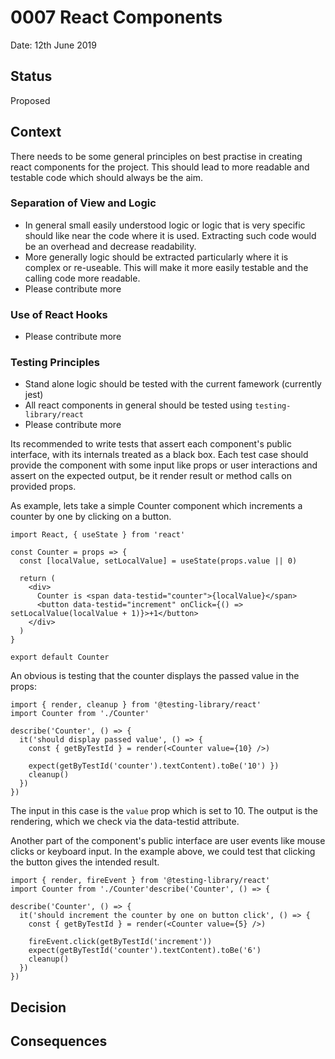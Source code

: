 # 0007 React Components

Date: 12th June 2019

## Status

Proposed

## Context

There needs to be some general principles on best practise in creating react
components for the project. This should lead to more readable and testable
code which should always be the aim.

### Separation of View and Logic

- In general small easily understood logic or logic that is very specific
  should like near the code where it is used. Extracting such code would be
  an overhead and decrease readability.
- More generally logic should be extracted particularly where it is complex or
  re-useable. This will make it more easily testable and the calling code more
  readable.
- Please contribute more

### Use of React Hooks

- Please contribute more

### Testing Principles

- Stand alone logic should be tested with the current famework (currently jest)
- All react components in general should be tested using `testing-library/react`
- Please contribute more

Its recommended to write tests that assert each component's public interface, with
its internals treated as a black box. Each test case should provide the component with some input
like props or user interactions and assert on the expected output, be it render result or method calls
on provided props.

As example, lets take a simple Counter component which increments a counter by one by clicking on a button.

```
import React, { useState } from 'react'

const Counter = props => {
  const [localValue, setLocalValue] = useState(props.value || 0)

  return (
    <div>
      Counter is <span data-testid="counter">{localValue}</span>
      <button data-testid="increment" onClick={() => setLocalValue(localValue + 1)}>+1</button>
    </div>
  )
}

export default Counter
```

An obvious is testing that the counter displays the passed value in the props:

```
import { render, cleanup } from '@testing-library/react'
import Counter from './Counter'

describe('Counter', () => {
  it('should display passed value', () => {
    const { getByTestId } = render(<Counter value={10} />)

    expect(getByTestId('counter').textContent).toBe('10') })
    cleanup()
  })
})
```

The input in this case is the `value` prop which is set to 10. The output is the rendering, which we check
via the data-testid attribute.

Another part of the component's public interface are user events like mouse clicks or keyboard input. In
the example above, we could test that clicking the button gives the intended result.

```
import { render, fireEvent } from '@testing-library/react'
import Counter from './Counter'describe('Counter', () => {

describe('Counter', () => {
  it('should increment the counter by one on button click', () => {
    const { getByTestId } = render(<Counter value={5} />)

    fireEvent.click(getByTestId('increment'))
    expect(getByTestId('counter').textContent).toBe('6')
    cleanup()
  })
})
```

## Decision

## Consequences
